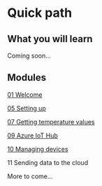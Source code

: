 # Quick path
## What you will learn
Coming soon...

## Modules
[01 Welcome](/01%20Welcome)

[05 Setting up](/05%20Setting%20up)

[07 Getting temperature values](/07%20RGetting%20Rtemperature%20Rvalues)

[09 Azure IoT Hub](/09%20Microsoft%20Azure%20IoT%20Hub)

[10 Managing devices](/10%20Managing%20devices)

11 Sending data to the cloud



More to come...
